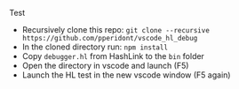 Test

- Recursively clone this repo: `git clone --recursive https://github.com/pperidont/vscode_hl_debug`
- In the cloned directory run: `npm install`
- Copy `debugger.hl` from HashLink to the `bin` folder 
- Open the directory in vscode and launch (F5)
- Launch the HL test in the new vscode window (F5 again)